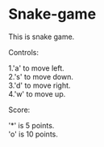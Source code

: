 # Snake-game
This is snake game.

Controls:

1.'a' to move left.<br>
2.'s' to move down.<br>
3.'d' to move right.<br>
4.'w' to move up.<br>

Score:

 '*' is 5 points.<br>
 'o' is 10 points.<br>
